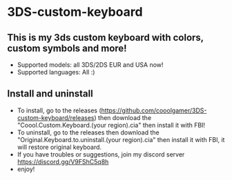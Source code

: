 # 3DS-custom-keyboard
## This is my 3ds custom keyboard with colors, custom symbols and more!
* Supported models: all 3DS/2DS EUR and USA now!
* Supported languages: All :)
## Install and uninstall
* To install, go to the releases (https://github.com/cooolgamer/3DS-custom-keyboard/releases) then download the "Coool.Custom.Keyboard.(your region).cia" then install it with FBI!
* To uninstall, go to the releases then download the "Original.Keyboard.to.uninstall.(your region).cia" then install it with FBI, it will restore original keyboard.
* If you have troubles or suggestions, join my discord server https://discord.gg/V9FShC5q8h
* enjoy!
